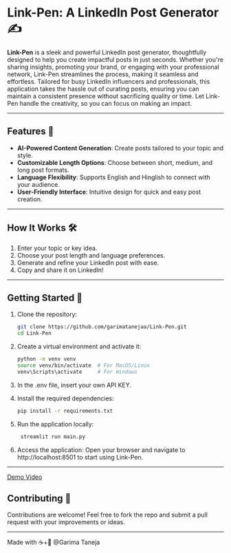 # Link-Pen: A LinkedIn Post Generator ✍️

**Link-Pen** is a sleek and powerful LinkedIn post generator, thoughtfully designed to help you create impactful posts in just seconds. Whether you're sharing insights, promoting your brand, or engaging with your professional network, Link-Pen streamlines the process, making it seamless and effortless. Tailored for busy LinkedIn influencers and professionals, this application takes the hassle out of curating posts, ensuring you can maintain a consistent presence without sacrificing quality or time. Let Link-Pen handle the creativity, so you can focus on making an impact.

---

## Features 🌟
- **AI-Powered Content Generation**: Create posts tailored to your topic and style.
- **Customizable Length Options**: Choose between short, medium, and long post formats.
- **Language Flexibility**: Supports English and Hinglish to connect with your audience.
- **User-Friendly Interface**: Intuitive design for quick and easy post creation.

---

## How It Works 🛠️
1. Enter your topic or key idea.
2. Choose your post length and language preferences.
3. Generate and refine your LinkedIn post with ease.
4. Copy and share it on LinkedIn!

---

## Getting Started 🚀
1. Clone the repository:
   ```bash
   git clone https://github.com/garimatanejaa/Link-Pen.git
   cd Link-Pen
2. Create a virtual environment and activate it:
   ```bash
   python -m venv venv
   source venv/bin/activate  # For MacOS/Linux
   venv\Scripts\activate     # For Windows
3. In the .env file, insert your own API KEY.

3. Install the required dependencies:
   ```bash
   pip install -r requirements.txt
4.  Run the application locally:
    ```bash
     streamlit run main.py
5. Access the application: Open your browser and navigate to http://localhost:8501 to start using Link-Pen.
---
[Demo Video](https://youtu.be/F6kTmDXP3Rg)


## Contributing 🤝
Contributions are welcome! Feel free to fork the repo and submit a pull request with your improvements or ideas.

---
Made with ☕️+🫶 @Garima Taneja 
